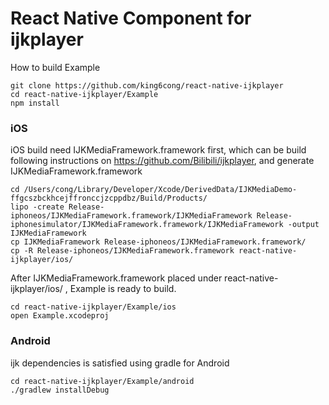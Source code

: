 # React Native Component for ijkplayer

How to build Example
```
git clone https://github.com/king6cong/react-native-ijkplayer
cd react-native-ijkplayer/Example
npm install
```

### iOS

iOS build need IJKMediaFramework.framework first,
which can be build following instructions on https://github.com/Bilibili/ijkplayer,
and generate IJKMediaFramework.framework

```
cd /Users/cong/Library/Developer/Xcode/DerivedData/IJKMediaDemo-ffgcszbckhcejffronccjzcppdbz/Build/Products/
lipo -create Release-iphoneos/IJKMediaFramework.framework/IJKMediaFramework Release-iphonesimulator/IJKMediaFramework.framework/IJKMediaFramework -output IJKMediaFramework
cp IJKMediaFramework Release-iphoneos/IJKMediaFramework.framework/
cp -R Release-iphoneos/IJKMediaFramework.framework react-native-ijkplayer/ios/
```

After IJKMediaFramework.framework placed under react-native-ijkplayer/ios/ , Example is ready to build.
```
cd react-native-ijkplayer/Example/ios
open Example.xcodeproj
```

### Android

ijk dependencies is satisfied using gradle for Android

```
cd react-native-ijkplayer/Example/android
./gradlew installDebug
```
